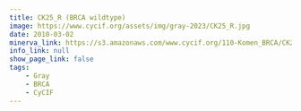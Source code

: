 ```yaml
---
title: CK25_R (BRCA wildtype)
image: https://www.cycif.org/assets/img/gray-2023/CK25_R.jpg
date: 2010-03-02
minerva_link: https://s3.amazonaws.com/www.cycif.org/110-Komen_BRCA/CK25_R/index.html
info_link: null
show_page_link: false
tags:
    - Gray
    - BRCA
    - CyCIF
---
```

